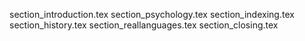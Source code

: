 section_introduction.tex
section_psychology.tex
section_indexing.tex
section_history.tex
section_reallanguages.tex
section_closing.tex
